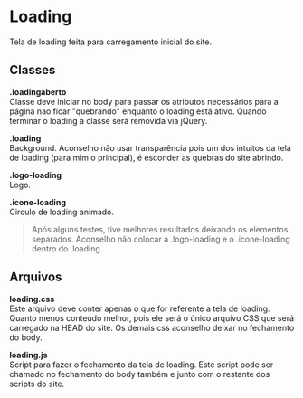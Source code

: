 # Loading
Tela de loading feita para carregamento inicial do site.

## Classes
**.loadingaberto**<br/>
Classe deve iniciar no body para passar os atributos necessários para a página nao ficar "quebrando" enquanto o loading está ativo. Quando terminar o loading a classe será removida via jQuery.

**.loading**<br/>
Background. Aconselho não usar transparência pois um dos intuitos da tela de loading (para mim o principal), é esconder as quebras do site abrindo.<br/>

**.logo-loading**<br/>
Logo.

**.icone-loading**<br/>
Circulo de loading animado.

> Após alguns testes, tive melhores resultados deixando os elementos separados. Aconselho não colocar a .logo-loading e o .icone-loading dentro do .loading.


## Arquivos
**loading.css**<br/>
Este arquivo deve conter apenas o que for referente a tela de loading. Quanto menos conteúdo melhor, pois ele será o único arquivo CSS que será carregado na HEAD do site. Os demais css aconselho deixar no fechamento do body.

**loading.js**<br/>
Script para fazer o fechamento da tela de loading. Este script pode ser chamado no fechamento do body também e junto com o restante dos scripts do site.
